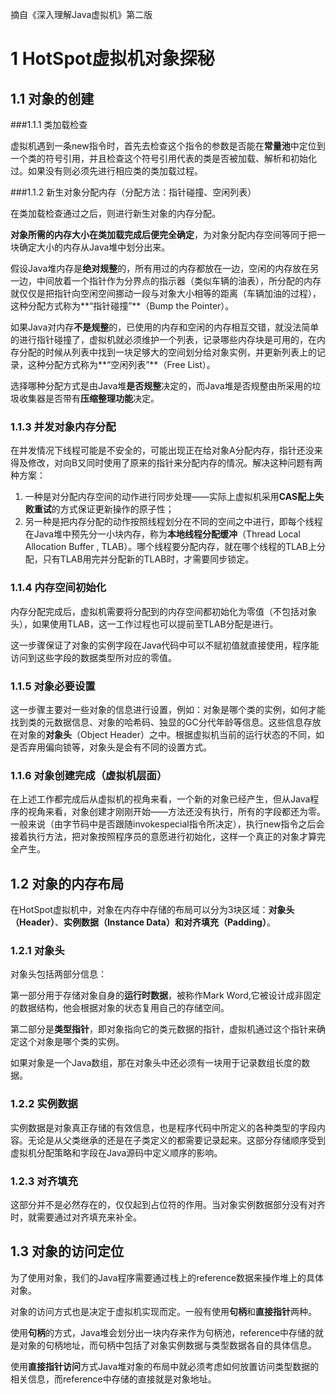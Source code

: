 摘自《深入理解Java虚拟机》第二版

# 1 HotSpot虚拟机对象探秘

## 1.1 对象的创建

###1.1.1 类加载检查

虚拟机遇到一条new指令时，首先去检查这个指令的参数是否能在**常量池**中定位到一个类的符号引用，并且检查这个符号引用代表的类是否被加载、解析和初始化过。如果没有则必须先进行相应类的类加载过程。

###1.1.2 新生对象分配内存（分配方法：指针碰撞、空闲列表）

在类加载检查通过之后，则进行新生对象的内存分配。

 **对象所需的内存大小在类加载完成后便完全确定**，为对象分配内存空间等同于把一块确定大小的内存从Java堆中划分出来。

假设Java堆内存是**绝对规整**的，所有用过的内存都放在一边，空闲的内存放在另一边，中间放着一个指针作为分界点的指示器（类似车辆的油表），所分配的内存就仅仅是把指针向空闲空间挪动一段与对象大小相等的距离（车辆加油的过程），这种分配方式称为**“指针碰撞”**（Bump the Pointer）。

如果Java对内存**不是规整**的，已使用的内存和空闲的内存相互交错，就没法简单的进行指针碰撞了，虚拟机就必须维护一个列表，记录哪些内存块是可用的，在内存分配的时候从列表中找到一块足够大的空间划分给对象实例，并更新列表上的记录，这种分配方式称为**“空闲列表”**（Free List）。

选择哪种分配方式是由Java堆**是否规整**决定的，而Java堆是否规整由所采用的垃圾收集器是否带有**压缩整理功能**决定。

### 1.1.3 并发对象内存分配

在并发情况下线程可能是不安全的，可能出现正在给对象A分配内存，指针还没来得及修改，对向B又同时使用了原来的指针来分配内存的情况。解决这种问题有两种方案：

1. 一种是对分配内存空间的动作进行同步处理——实际上虚拟机采用**CAS配上失败重试**的方式保证更新操作的原子性；
2. 另一种是把内存分配的动作按照线程划分在不同的空间之中进行，即每个线程在Java堆中预先分一小块内存，称为**本地线程分配缓冲**（Thread Local Allocation Buffer , TLAB）。哪个线程要分配内存，就在哪个线程的TLAB上分配，只有TLAB用完并分配新的TLAB时，才需要同步锁定。

### 1.1.4 内存空间初始化

内存分配完成后，虚拟机需要将分配到的内存空间都初始化为零值（不包括对象头），如果使用TLAB，这一工作过程也可以提前至TLAB分配是进行。

这一步骤保证了对象的实例字段在Java代码中可以不赋初值就直接使用，程序能访问到这些字段的数据类型所对应的零值。

### 1.1.5 对象必要设置

这一步骤主要对一些对象的信息进行设置，例如：对象是哪个类的实例，如何才能找到类的元数据信息、对象的哈希码、独显的GC分代年龄等信息。这些信息存放在对象的**对象头**（Object Header）之中。根据虚拟机当前的运行状态的不同，如是否弃用偏向锁等，对象头是会有不同的设置方式。

### 1.1.6 对象创建完成（虚拟机层面）

在上述工作都完成后从虚拟机的视角来看，一个新的对象已经产生，但从Java程序的视角来看，对象创建才刚刚开始——<init>方法还没有执行，所有的字段都还为零。一般来说（由字节码中是否跟随invokespecial指令所决定），执行new指令之后会接着执行<init>方法，把对象按照程序员的意愿进行初始化，这样一个真正的对象才算完全产生。

## 1.2 对象的内存布局

在HotSpot虚拟机中，对象在内存中存储的布局可以分为3块区域：**对象头（Header）**、**实例数据（Instance Data）**和**对齐填充（Padding）**。

### 1.2.1 对象头                              

对象头包括两部分信息：

第一部分用于存储对象自身的**运行时数据**，被称作Mark Word,它被设计成非固定的数据结构，他会根据对象的状态复用自己的存储空间。

第二部分是**类型指针**，即对象指向它的类元数据的指针，虚拟机通过这个指针来确定这个对象是哪个类的实例。

如果对象是一个Java数组，那在对象头中还必须有一块用于记录数组长度的数据。

### 1.2.2 实例数据

实例数据是对象真正存储的有效信息，也是程序代码中所定义的各种类型的字段内容。无论是从父类继承的还是在子类定义的都需要记录起来。这部分存储顺序受到虚拟机分配策略和字段在Java源码中定义顺序的影响。

### 1.2.3 对齐填充

这部分并不是必然存在的，仅仅起到占位符的作用。当对象实例数据部分没有对齐时，就需要通过对齐填充来补全。

## 1.3 对象的访问定位

为了使用对象，我们的Java程序需要通过栈上的reference数据来操作堆上的具体对象。

对象的访问方式也是决定于虚拟机实现而定。一般有使用**句柄**和**直接指针**两种。

使用**句柄**的方式，Java堆会划分出一块内存来作为句柄池，reference中存储的就是对象的句柄地址，而句柄中包括了对象实例数据与类型数据各自的具体信息。

使用**直接指针访问**方式Java堆对象的布局中就必须考虑如何放置访问类型数据的相关信息，而reference中存储的直接就是对象地址。